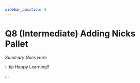 ```yaml
---
sidebar_position: 8
---
```


# Q8 (Intermediate) Adding Nicks Pallet

_Summary Goes Here_

:::tip Happy Learning!!

<QuestButton text="Go To Quest" />

:::


